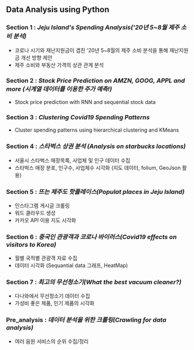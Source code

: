 ## Data Analysis using Python 

### Section 1 : _Jeju Island's Spending Analysis('20년 5~8월 제주 소비 분석)_
  - 코로나 시기와 재난지원금이 겹친 '20년 5~8월의 제주 소비 분석을 통해 재난지원금 개선 방향 제안
  - 제주 소비와 부동산 가격의 상관 관계 분석

### Section 2 : _Stock Price Prediction on AMZN, GOOG, APPL and more (시계열 데이터를 이용한 주가 예측!)_
  - Stock price prediction with RNN and sequential stock data

### Section 3 : _Clustering Covid19 Spending Patterns_
  - Cluster spending patterns using hierarchical clustering and KMeans

### Section 4 : _스타벅스 상권 분석 (Analysis on starbucks locations)_
  - 서울시 스타벅스 매장목록, 사업체 및 인구 데이터 수집
  - 스타벅스 매장 분포, 인구수, 사업체수 시각화 (지도 데이터, folium, GeoJson 활용)
  
### Section 5 : _뜨는 제주도 핫플레이스(Populat places in Jeju Island)_
  - 인스타그램 게시글 크롤링
  - 워드 클라우드 생성
  - 카카오 API 이용 지도 시각화
    
### Section 6 : _중국인 관광객과 코로나 바이러스(Covid19 effects on visitors to Korea)_
  - 월별 국적별 관광객 자료 수집
  - 데이터 시각화 (Sequantial data 그래프, HeatMap)
   
### Section 7 : _최고의 무선청소기(What the best vacuum cleaner?)_
  - 다나와에서 무선청소기 데이터 수집
  - 가성비 좋은 제품, 인기 제품의 시각화




### Pre_analysis : _데이터 분석을 위한 크롤링(Crawling for data analysis)_
  - 여러 음원 서비스의 순위 수집/정리
